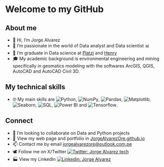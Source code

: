 # Welcome to my GitHub

## About me

- 👋 Hi, I’m Jorge Alvarez
- 👀 I’m passionate in the world of Data analyst and Data scientist 📊
- 🌱 I’m graduate in Data science at [Platzi](https://platzi.com/p/jorge-alvarez895/) and [Henry](https://www.soyhenry.com/)
- 🎓 My academic background is environmental engineering and mining specifically in geomatics modeling with the softwares ArcGIS, QGIS, AutoCAD and AutoCAD Civil 3D.

## My technical skills

- 🤓 My main skills are <img alt="Python" src="https://img.shields.io/badge/Python-gray?style=flat&logo=python&logoColor=white">, <img alt="NumPy" src="https://img.shields.io/badge/Numpy-gray?style=flat&logo=numpy">, <img alt="Pandas" src="https://img.shields.io/badge/Pandas-gray?style=flat&logo=pandas">, <img alt="Matplotlib" src="https://custom-icon-badges.demolab.com/badge/Matplotlib-gray?style=flat&logo=matplotlib&logoColor=white">, <img alt="Seaborn" src="https://custom-icon-badges.demolab.com/badge/Seaborn-gray?style=flat&logo=seaborn&logoColor=white">, <img alt="SQL" src="https://custom-icon-badges.demolab.com/badge/SQL-gray?logo=database&logoColor=white">, <img alt="Power BI" src="https://img.shields.io/badge/PowerBI-gray?style=flat&logo=powerbi&logoColor=white"> and <img alt="Tensorflow" src="https://img.shields.io/badge/Tensorflow-gray?style=flat&logo=tensorflow&logoColor=white">.

## Connect

- 💞️ I’m looking to collaborate on Data and Python projects
- 🏫 View my web page and portfolio in [JorgeAlvarezOre.github.io](https://jorgealvarezore.github.io)
- 📫 Contact me by email [jorgealvarezore@outlook.com.pe](mailto:jorgealvarezore@outlook.com.pe)
- 🕊️ Follow me on X/Twitter [![Twitter: Jorge Alvarez tech](https://img.shields.io/twitter/url?url=https%3A%2F%2Ftwitter.com%2FJorgeAl61506773&label=Jorge%20Alvarez%20tech&link=https%3A%2F%2Ftwitter.com%2FJorgeAl61506773)](https://twitter.com/JorgeAl61506773)
- 🏭 View my LinkedIn [![Linkedin: Jorge Alvarez](https://img.shields.io/badge/Jorge-Alvarez?logo=Linkedin&logoColor=white&color=blue&link=https%3A%2F%2Fwww.linkedin.com%2Fin%2Fjorgealvarezore)](https://www.linkedin.com/in/jorgealvarezore)
